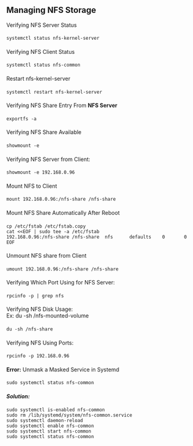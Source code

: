 #
## Managing NFS Storage
Verifying NFS Server Status
####
    systemctl status nfs-kernel-server
####
Verifying NFS Client Status
####
    systemctl status nfs-common
####
Restart nfs-kernel-server
####
    systemctl restart nfs-kernel-server
####
Verifying NFS Share Entry From <b>NFS Server</b>
####
    exportfs -a
####
Verifying NFS Share Available
####
    showmount -e
####    
Verifying NFS Server from Client:
####
    showmount -e 192.168.0.96
####
Mount NFS to Client
####
    mount 192.168.0.96:/nfs-share /nfs-share
####
Mount NFS Share Automatically After Reboot
####
    cp /etc/fstab /etc/fstab.copy
    cat <<EOF | sudo tee -a /etc/fstab
    192.168.0.96:/nfs-share /nfs-share  nfs      defaults    0       0
    EOF
####
Unmount NFS share from Client
####
    umount 192.168.0.96:/nfs-share /nfs-share
####
Verifying Which Port Using for NFS Server: 
####
    rpcinfo -p | grep nfs
####
Verifying NFS Disk Usage: <br>
Ex: du -sh /nfs-mounted-volume   
####    
    du -sh /nfs-share
####
Verifying NFS Using Ports:
####
    rpcinfo -p 192.168.0.96
####
<b>Error:</b> Unmask a Masked Service in Systemd
####
    sudo systemctl status nfs-common
####
<b><i>Solution:</b></i>
####
    sudo systemctl is-enabled nfs-common
    sudo rm /lib/systemd/system/nfs-common.service
    sudo systemctl daemon-reload
    sudo systemctl enable nfs-common
    sudo systemctl start nfs-common
    sudo systemctl status nfs-common
####
